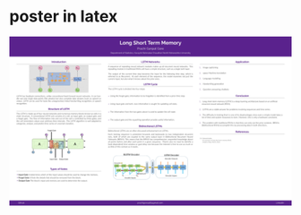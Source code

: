 # poster in latex
<p align="center">
 
  <a href="https://drive.google.com/file/d/1rlcV_OvJm2BETdzH4Qjt6MqeIMFFtCiW/view?usp=share_link">
     <img src="poster.jpg"/>
 
  </a>
 </p>
